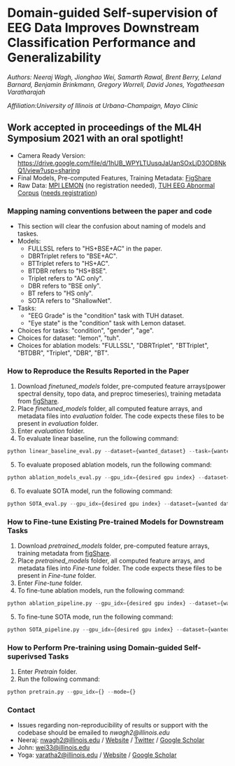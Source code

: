 <!-- # eeg-self-supervision
Resources for the paper titled "Domain-guided Self-supervision of EEG Data Improves Downstream Classification Performance and Generalizability". Accepted at ML4H Symposium 2021 with an oral spotlight! -->

# Domain-guided Self-supervision of EEG Data Improves Downstream Classification Performance and Generalizability

_*Authors*: Neeraj Wagh, Jionghao Wei, Samarth Rawal, Brent Berry, Leland Barnard, Benjamin Brinkmann, Gregory Worrell, David Jones, Yogatheesan Varatharajah_

_*Affiliation*:University of Illinois at Urbana-Champaign, Mayo Clinic_

## Work accepted in proceedings of the ML4H Symposium 2021 with an oral spotlight!

<!-- - ArXiv Pre-print: <> -->
<!-- - PMLR Paper: <> -->
<!-- - ML4H Poster: <>
- ML4H 10-minute Video: <>
- ML4H Slides: <>
- Code: [GitHub Repo]() -->
- Camera Ready Version: <https://drive.google.com/file/d/1hUB_WPYLTUusqJaUanSOxLjD3OD8NkQ1/view?usp=sharing>
- Final Models, Pre-computed Features, Training Metadata: [FigShare]()
- Raw Data: [MPI LEMON](http://fcon_1000.projects.nitrc.org/indi/retro/MPI_LEMON.html) (no registration needed), [TUH EEG Abnormal Corpus](https://www.isip.piconepress.com/projects/tuh_eeg/downloads/tuh_eeg_abnormal/) ([needs registration](https://www.isip.piconepress.com/projects/tuh_eeg/html/request_access.php))

### Mapping naming conventions between the paper and code 
- This section will clear the confusion about naming of models and taskes.
- Models: 
    - FULLSSL refers to "HS+BSE+AC" in the paper.
    - DBRTriplet refers to "BSE+AC".
    - BTTriplet refers to "HS+AC".
    - BTDBR refers to "HS+BSE".
    - Triplet refers to "AC only".
    - DBR refers to "BSE only".
    - BT refers to "HS only".
    - SOTA refers to "ShallowNet".
- Tasks:
    - "EEG Grade" is the "condition" task with TUH dataset.
    - "Eye state" is the "condition" task with Lemon dataset.
- Choices for tasks: "condition", "gender", "age".
- Choices for dataset: "lemon", "tuh".
- Choices for ablation models: "FULLSSL", "DBRTriplet", "BTTriplet", "BTDBR", "Triplet", "DBR", "BT".
### How to Reproduce the Results Reported in the Paper
1. Download _finetuned_models_ folder, pre-computed feature arrays(power spectral density, topo data, and preproc timeseries), training metadata from [figShare]().
2. Place _finetuned_models_ folder, all computed feature arrays, and metadata files into _evaluation_ folder. The code expects these files to be present in _evaluation_ folder.
3. Enter _evaluation_ folder.
4. To evaluate linear baseline, run the following command:
```python
python linear_baseline_eval.py --dataset={wanted_dataset} --task={wanted_task}
```
5. To evaluate proposed ablation models, run the following command:
```python
python ablation_models_eval.py --gpu_idx={desired gpu index} --dataset={wanted dataset} --task={wanted task} --mode={desired ablation model}
```
6. To evaluate SOTA model, run the following command:
```python
python SOTA_eval.py --gpu_idx={desired gpu index} --dataset={wanted dataset} --task={wanted task} 
```
### How to Fine-tune Existing Pre-trained Models for Downstream Tasks
1. Download _pretrained_models_ folder, pre-computed feature arrays, training metadata from [figShare]().
2. Place _pretrained_models_ folder, all computed feature arrays, and metadata files into _Fine-tune_ folder. The code expects these files to be present in _Fine-tune_ folder.
3. Enter _Fine-tune_ folder.
4. To fine-tune ablation models, run the following command: 
```python
python ablation_pipeline.py --gpu_idx={desired gpu index} --dataset={wanted dataset} --task={wanted task} --mode={desired ablation model}
```
5. To fine-tune SOTA mode, run the following command:
```python
python SOTA_pipeline.py --gpu_idx={desired gpu index} --dataset={wanted dataset} --task={wanted task}
```
### How to Perform Pre-training using Domain-guided Self-superivsed Tasks
1. Enter _Pretrain_ folder.
2. Run the following command:
```python
python pretrain.py --gpu_idx={} --mode={}
```

### Contact

- Issues regarding non-reproducibility of results or support with the codebase should be emailed to _nwagh2@illinois.edu_
- Neeraj: nwagh2@illinois.edu / [Website](http://neerajwagh.com/) / [Twitter](https://twitter.com/neeraj_wagh) / [Google Scholar](https://scholar.google.com/citations?hl=en&user=lCy5VsUAAAAJ)
- John: wei33@illinois.edu
- Yoga: varatha2@illinois.edu / [Website](https://sites.google.com/view/yoga-personal/home) / [Google Scholar](https://scholar.google.com/citations?user=XwL4dBgAAAAJ&hl=en)

<!-- ### Citation -->
